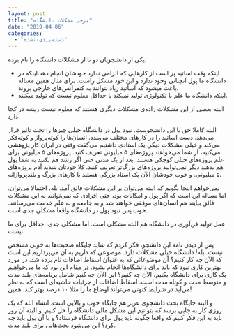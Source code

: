 ```yaml
---
layout: post
title: "برخی مشکلات دانشگاه"
date: "2019-04-06"
categories: 
  - "دسته‌بندی-نشده"
---
```


یکی از دانشجویان دو تا از مشکلات دانشگاه را نام برده:

- اینکه وقت اساتید پر است از کارهایی که الزامی ندارد خودشان انجام دهد.اینکه در دانشگاه ما پول آنچنانی وجود ندارد و این خود مشکل زاست. برای مثال همین مساله باعث میشود که اساتید زیاد نتوانند به کنفرانس‌های خارجی بروند.
- اینکه دانشگاه ما علم یا تکنولوژی تولید نمیکند یا حداقل معلوم نیست که تولید میکنند.

البته بعضی از این مشکلات زاده‌ی مشکلات دیگری هستند که معلوم نیست ریشه در کجا دارد. 

البته کاملا حق با این دانشجوست. نبود پول در دانشگاه خیلی چیزها را تحت تاثیر قرار می‌دهد. دست اساتید را در کارهای مختلف می‌بندد. انسان‌ها را کوته‌پرواز و کوته‌فکر می‌کند و خیلی مشکلات دیگر. یک استادی داشتیم می‌گفت وقتی در ایران کار پژوهشی می‌کنید، از شما می‌خواهند پروژه‌های ۵ میلیونی تعریف کنید. پروژه‌های ۵ میلیونی برای علم پروژه‌های خیلی کوچکی هستند. بعد از یک مدتی حتی اگر رشد هم بکنید به شما پول هم بدهند دیگر نمی‌توانید پروژه‌های بزرگ‌تر تعریف کنید. کلا خودتان شدید آدم پروژه‌های ۵ میلیونی. و خوب خودشان الآن یک استاد بزرگی هستند با کارهای بزرگ و بلندپروازانه.

نمی‌خواهم اینجا بگویم که البته می‌توان بر این مشکلات فائق آمد. بله، احتمالا می‌توان. اما مساله این است که اگر پول و امکانات بود، حتی افرادی که نمی‌توانند به این مشکلات فائق بیایند هم انسان‌های موفقی خواهند شد و به جامعه و به علم خدمت می‌رسانند. خوب پس نبود پول در دانشگاه واقعا مشکلی جدی است.

عمل تولید فن‌آوری در دانشگاه هم البته مشکلی است. اما مشکلی جدی، حداقل برای ما نیست.

پس از دیدن نامه این دانشجو، فکر کردم که شاید جایگاه صحبت‌ها به خوبی مشخص نیست. بله! دانشگاه خیلی مشکلات دارد. موضوعی که داریم به آن می‌پردازیم این است که الآن چه کار کنیم؟ آن موضوعاتی که به عنوان اسقاط اضافات نام برده شد، در مورد بهترین کاری نبود که باید برای دانشگاه‌ها انجام بشود. در مقام این بود که ما می‌خواهیم یک کاری برای دانشگاه بکنیم، الآن چه کنیم؟ این الآن چه کنیم شامل برنامه‌های بلند مدت و متوسط مدت و کوتاه مدت است. اسقاط اضافات از جزئیات حاشیه‌ای است که به نظر می‌آید در شرایط کنونی می‌تواند اوضاع ما را مثلا ۱۰ درصد بهتر کند. همین!

و البته جایگاه بحث دانشجوی عزیز هم جایگاه خوب و بالایی است. انشاء الله که یک روزی کار به جایی برسد که بتوانیم این مشکل مالی دانشگاه را حل کنیم. و البته آن روز باید به این فکر کنیم که واقعا چگونه باید پول برای دانشگاه فرستاد؟ و با آن پول باید چه کرد؟ این می‌شود بحث‌هایی برای بلند مدت.
